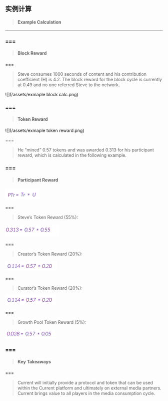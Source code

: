 ## 实例计算

> #### Example Calculation

---

### ===

> #### **Block Reward**

===

> Steve consumes 1000 seconds of content and his contribution coefficient \(H\) is 4.2. The block reward for the block cycle is currently at 0.49 and no one referred Steve to the network.

![](/assets/exmaple block calc.png)

### ===

> #### Token Reward

![](/assets/exmaple token reward.png)

===

> He “mined” 0.57 tokens and was awarded 0.313 for his participant reward, which is calculated in the following example.

### ===

> #### Participant Reward

![](/assets/exampleparticipantreward.png)

===

> Steve’s Token Reward \(55%\):

![](/assets/calc01.png)

===

> Creator’s Token Reward \(20%\):

![](/assets/calc02.png)

===

> Curator’s Token Reward \(20%\):

![](/assets/calc03.png)

===

> Growth Pool Token Reward \(5%\):

![](/assets/calc04.png)

### ===

> #### Key Takeaways

===

> Current will initially provide a protocol and token that can be used within the Current platform and ultimately on external media partners. Current brings value to all players in the media consumption cycle.



